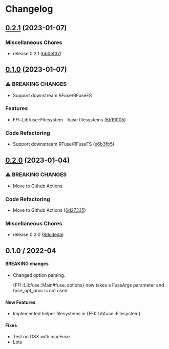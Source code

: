 # Changelog

## [0.2.1](https://github.com/lwoggardner/ffi-libfuse/compare/v0.1.0...v0.2.1) (2023-01-07)


### Miscellaneous Chores

* release 0.2.1 ([bb0ef37](https://github.com/lwoggardner/ffi-libfuse/commit/bb0ef37c05a41c6b51a14e5cae292b2d7b75ef1c))

## [0.1.0](https://github.com/lwoggardner/ffi-libfuse/compare/v0.0.1...v0.1.0) (2023-01-07)


### ⚠ BREAKING CHANGES

* Support downstream RFuse/RFuseFS

### Features

* FFI::Libfuse::Filesystem - base filesystems ([5b19005](https://github.com/lwoggardner/ffi-libfuse/commit/5b19005c4b1ff2237b85c4854f481ea6e3625c62))


### Code Refactoring

* Support downstream RFuse/RFuseFS ([e6b3fb5](https://github.com/lwoggardner/ffi-libfuse/commit/e6b3fb552b8881dbf28f014617b7412f2542aaa3))

## [0.2.0](https://github.com/lwoggardner/ffi-libfuse/compare/v0.0.1...v0.2.0) (2023-01-04)


### ⚠ BREAKING CHANGES

* Move to Github Actions

### Code Refactoring

* Move to Github Actions ([6d27335](https://github.com/lwoggardner/ffi-libfuse/commit/6d273359a020a004cae4c03ca83470c8ce7b5999))


### Miscellaneous Chores

* release 0.2.0 ([8dcdeda](https://github.com/lwoggardner/ffi-libfuse/commit/8dcdedaf3e144baddafd0239b99544005cb79ec5))

0.1.0  / 2022-04
------------------

#### BREAKING changes
* Changed option parsing.

  {FFI::Libfuse::Main#fuse_options} now takes a FuseArgs parameter and fuse_opt_proc is not used

#### New Features
* Implemented helper filesystems in {FFI::Libfuse::Filesystem}

#### Fixes
* Test on OSX with macFuse
* Lots
